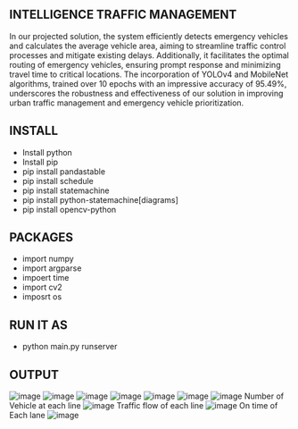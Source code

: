 INTELLIGENCE TRAFFIC MANAGEMENT 
---------------------------------------------
In our projected solution, the system efficiently detects emergency vehicles and calculates the 
average vehicle area, aiming to streamline traffic control processes and mitigate existing delays. 
Additionally, it facilitates the optimal routing of emergency vehicles, ensuring prompt response 
and minimizing travel time to critical locations. The incorporation of YOLOv4 and MobileNet 
algorithms, trained over 10 epochs with an impressive accuracy of 95.49%, underscores the 
robustness and effectiveness of our solution in improving urban traffic management and 
emergency vehicle prioritization.

INSTALL
---------------------------------------------
- Install python
- Install pip
- pip install pandastable
- pip install schedule
- pip install statemachine
- pip install python-statemachine[diagrams]
- pip install opencv-python


PACKAGES
---------------------------------------------
- import numpy
- import argparse
- impoert time
- import cv2
- imposrt os

RUN IT AS
---------------------------------------------
- python main.py runserver

OUTPUT
---------------------------------------------
![image](https://github.com/user-attachments/assets/1b455072-669c-4513-a2b0-10538941052b)
![image](https://github.com/user-attachments/assets/3440a772-f896-4c72-9e62-09ee38cdb807)
![image](https://github.com/user-attachments/assets/33a8ec82-8a03-48dc-ba7f-ae7a523abdf5)
![image](https://github.com/user-attachments/assets/e5b57528-3591-4cb4-86ca-6211ff75e87b)
![image](https://github.com/user-attachments/assets/c6e97180-6446-41a0-8147-530e12cfc51d)
![image](https://github.com/user-attachments/assets/4b0eda5e-dd0b-4afd-ac52-6e365308187d)
![image](https://github.com/user-attachments/assets/a5e97f09-8a32-44b1-b669-399d18c66504)
                                Number of Vehicle at each line
![image](https://github.com/user-attachments/assets/b423d5a0-6fdd-406b-bcec-9fa2fdbbd60d)
                                Traffic flow of each line
![image](https://github.com/user-attachments/assets/21362088-a1a1-416a-9129-feb82a62f37f)
                                  On time of Each lane
![image](https://github.com/user-attachments/assets/d35c90af-99b0-47b0-a760-222a25949eca)



